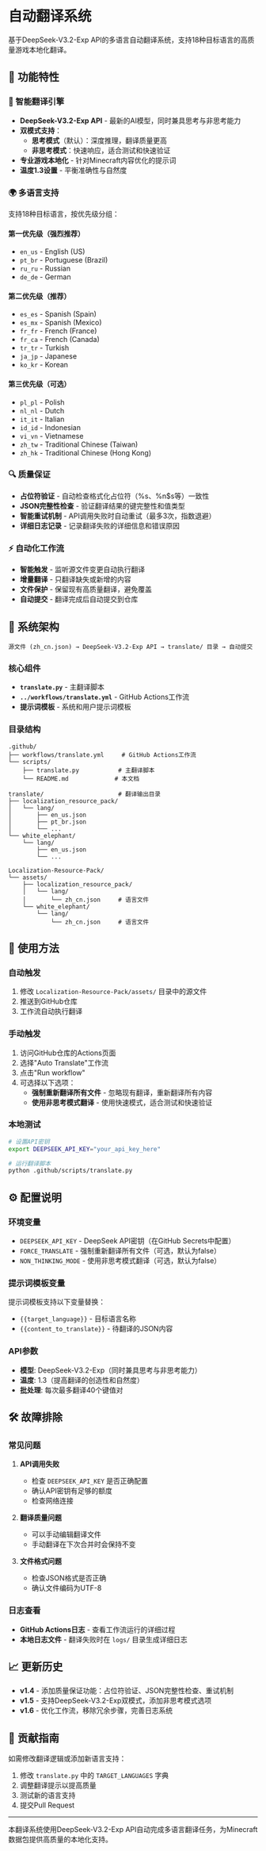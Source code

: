 # 自动翻译系统

基于DeepSeek-V3.2-Exp API的多语言自动翻译系统，支持18种目标语言的高质量游戏本地化翻译。

## 🌟 功能特性

### 🤖 智能翻译引擎

- **DeepSeek-V3.2-Exp API** - 最新的AI模型，同时兼具思考与非思考能力
- **双模式支持**：
  - **思考模式**（默认）：深度推理，翻译质量更高
  - **非思考模式**：快速响应，适合测试和快速验证
- **专业游戏本地化** - 针对Minecraft内容优化的提示词
- **温度1.3设置** - 平衡准确性与自然度

### 🌍 多语言支持

支持18种目标语言，按优先级分组：

#### 第一优先级（强烈推荐）

- `en_us` - English (US)
- `pt_br` - Portuguese (Brazil)
- `ru_ru` - Russian
- `de_de` - German

#### 第二优先级（推荐）

- `es_es` - Spanish (Spain)
- `es_mx` - Spanish (Mexico)
- `fr_fr` - French (France)
- `fr_ca` - French (Canada)
- `tr_tr` - Turkish
- `ja_jp` - Japanese
- `ko_kr` - Korean

#### 第三优先级（可选）

- `pl_pl` - Polish
- `nl_nl` - Dutch
- `it_it` - Italian
- `id_id` - Indonesian
- `vi_vn` - Vietnamese
- `zh_tw` - Traditional Chinese (Taiwan)
- `zh_hk` - Traditional Chinese (Hong Kong)

### 🔍 质量保证

- **占位符验证** - 自动检查格式化占位符（%s、%n$s等）一致性
- **JSON完整性检查** - 验证翻译结果的键完整性和值类型
- **智能重试机制** - API调用失败时自动重试（最多3次，指数退避）
- **详细日志记录** - 记录翻译失败的详细信息和错误原因

### ⚡ 自动化工作流

- **智能触发** - 监听源文件变更自动执行翻译
- **增量翻译** - 只翻译缺失或新增的内容
- **文件保护** - 保留现有高质量翻译，避免覆盖
- **自动提交** - 翻译完成后自动提交到仓库

## 📁 系统架构

```text
源文件 (zh_cn.json) → DeepSeek-V3.2-Exp API → translate/ 目录 → 自动提交
```

### 核心组件

- **`translate.py`** - 主翻译脚本
- **`../workflows/translate.yml`** - GitHub Actions工作流
- **提示词模板** - 系统和用户提示词模板

### 目录结构

```text
.github/
├── workflows/translate.yml     # GitHub Actions工作流
└── scripts/
    ├── translate.py           # 主翻译脚本
    └── README.md             # 本文档

translate/                     # 翻译输出目录
├── localization_resource_pack/
│   └── lang/
│       ├── en_us.json
│       ├── pt_br.json
│       └── ...
└── white_elephant/
    └── lang/
        ├── en_us.json
        └── ...

Localization-Resource-Pack/
└── assets/
    ├── localization_resource_pack/
    │   └── lang/
    │       └── zh_cn.json     # 语言文件
    └── white_elephant/
        └── lang/
            └── zh_cn.json     # 语言文件
```

## 🚀 使用方法

### 自动触发

1. 修改 `Localization-Resource-Pack/assets/` 目录中的源文件
2. 推送到GitHub仓库
3. 工作流自动执行翻译

### 手动触发

1. 访问GitHub仓库的Actions页面
2. 选择"Auto Translate"工作流
3. 点击"Run workflow"
4. 可选择以下选项：
   - **强制重新翻译所有文件** - 忽略现有翻译，重新翻译所有内容
   - **使用非思考模式翻译** - 使用快速模式，适合测试和快速验证

### 本地测试

```bash
# 设置API密钥
export DEEPSEEK_API_KEY="your_api_key_here"

# 运行翻译脚本
python .github/scripts/translate.py
```

## ⚙️ 配置说明

### 环境变量

- `DEEPSEEK_API_KEY` - DeepSeek API密钥（在GitHub Secrets中配置）
- `FORCE_TRANSLATE` - 强制重新翻译所有文件（可选，默认为false）
- `NON_THINKING_MODE` - 使用非思考模式翻译（可选，默认为false）

### 提示词模板变量

提示词模板支持以下变量替换：

- `{{target_language}}` - 目标语言名称
- `{{content_to_translate}}` - 待翻译的JSON内容

### API参数

- **模型**: DeepSeek-V3.2-Exp（同时兼具思考与非思考能力）
- **温度**: 1.3（提高翻译的创造性和自然度）
- **批处理**: 每次最多翻译40个键值对

## 🛠️ 故障排除

### 常见问题

1. **API调用失败**
   - 检查 `DEEPSEEK_API_KEY` 是否正确配置
   - 确认API密钥有足够的额度
   - 检查网络连接

2. **翻译质量问题**
   - 可以手动编辑翻译文件
   - 手动翻译在下次合并时会保持不变

3. **文件格式问题**
   - 检查JSON格式是否正确
   - 确认文件编码为UTF-8

### 日志查看

- **GitHub Actions日志** - 查看工作流运行的详细过程
- **本地日志文件** - 翻译失败时在 `logs/` 目录生成详细日志

## 📈 更新历史

- **v1.4** - 添加质量保证功能：占位符验证、JSON完整性检查、重试机制
- **v1.5** - 支持DeepSeek-V3.2-Exp双模式，添加非思考模式选项
- **v1.6** - 优化工作流，移除冗余步骤，完善日志系统

## 🤝 贡献指南

如需修改翻译逻辑或添加新语言支持：

1. 修改 `translate.py` 中的 `TARGET_LANGUAGES` 字典
2. 调整翻译提示以提高质量
3. 测试新的语言支持
4. 提交Pull Request

---

本翻译系统使用DeepSeek-V3.2-Exp API自动完成多语言翻译任务，为Minecraft数据包提供高质量的本地化支持。
